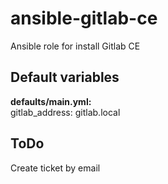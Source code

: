 # ansible-gitlab-ce
Ansible role for install Gitlab CE

## Default variables
**defaults/main.yml:**  
gitlab_address: gitlab.local

## ToDo
Create ticket by email
